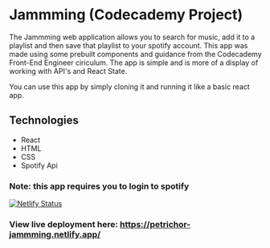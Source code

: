 # Jammming (Codecademy Project)

The Jammming web application allows you to search for music, add it to a playlist and then save that playlist to your spotify account. This app was made using some prebuilt components and guidance from the Codecademy Front-End Engineer ciriculum. The app is simple and is more of a display of working with API's and React State.

You can use this app by simply cloning it and running it like a basic react app.

## Technologies

- React
- HTML
- CSS
- Spotify Api

### Note: this app requires you to login to spotify

[![Netlify Status](https://api.netlify.com/api/v1/badges/23f99cfa-86b4-4aec-bb07-8f0f36141a7c/deploy-status)](https://app.netlify.com/sites/petrichor-jammming/deploys)

### View live deployment here: https://petrichor-jammming.netlify.app/
